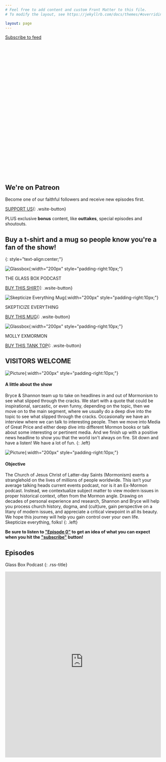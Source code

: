 ```yaml
---
# Feel free to add content and custom Front Matter to this file.
# To modify the layout, see https://jekyllrb.com/docs/themes/#overriding-theme-defaults

layout: page
---
```


<!--
<div class="hero-image" style='background-image: linear-gradient(rgba(0, 0, 0, 0.5), rgba(0, 0, 0, 0.5)), url("GBP website cover.png"); height: 30em; background-position: center; background-repeat: no-repeat; background-size: cover; position: relative;'>
  <div class="hero-text" style='text-align: center; position: absolute; top: 50%; left: 50%; transform: translate(-50%, -50%); color: white; '>
    <h2>A PEEK INSIDE DEEP MORMON DOCTRINE & CULTURE</h2>
    <p>Host - Bryce Blankenagel</p>
    <p>Co-host - Shannon Grover</p>
  </div>
</div>
-->

<script>
  window.podcastData = {"title":"The Glassbox Podcast","subtitle":"Skepticize Everything!","description":"Glass Box Podcast takes a dive into a plethora of topics in and out of Mormonism. We start with a motivational, then headlines centered around the Mormon Church, recommend and review a TV show or movie that you NEED to check out, before we \"unbox\" deep Mormon doctrine. Sometimes we have a guest interview, or Mormon Leaks segment. Finally, we wrap up with a heartwarming headline you may have missed in all the chaos of current events. Hopefully we'll leave you feeling like the world isn't actually on fire in spite of what other media may have you believe.","cover":"GBPUpdate-small-res.jpg","feeds":[{"type":"audio","format":"mp3","url":"http://glassboxpodcast.libsyn.com/rss"}]}
</script>
<script class="podlove-subscribe-button" src="https://cdn.podlove.org/subscribe-button/javascripts/app.js" data-language="en" data-size="medium" data-json-data="podcastData" data-color="#f6b647"></script>
<noscript><a href="https://glassboxpodcast.libsyn.com/rss">Subscribe to feed</a></noscript>

<div class="hero-image" style='background-image: url("GBP website cover.png"); height: 30em'></div>

<!-- ![Glassbox](GBP website cover.png){} -->

<div class="patreon_section"  markdown=1>

## We're on Patreon

Become one of our faithful followers and receive new episodes first.


[<span class="wsite-button-inner">SUPPORT US</span>](https://www.patreon.com/GlassBoxPod){: .wsite-button}

PLUS exclusive **bonus** content, like **outtakes**, special episodes and shoutouts.

</div>


## Buy a t-shirt and a mug so people know you're a fan of the show!
{: style="text-align:center;"}

<div class="row">
  <div class="column3" markdown="1">

![Glassbox](gbp_shirt1.png){:width="200px" style="padding-right:10px;"}

THE GLASS BOX PODCAST

[<span class="wsite-button-inner">BUY THIS SHIRT</span>](https://www.redbubble.com/i/t-shirt/Glass-Box-Podcast-by-exmoapparel/118923366.UGYPM){: .wsite-button}

  </div>
  <div class="column3" markdown="1">

![Skepticize Everything Mug](gbp_mug1.png){:width="200px" style="padding-right:10px;"}

SKEPTICIZE EVERYTHING

[<span class="wsite-button-inner">BUY THIS MUG</span>](https://www.redbubble.com/i/mug/Skepticize-Everything-Glass-Box-Podcast-by-exmoapparel/75119897.W3OIY){: .wsite-button}

  </div>
  <div class="column3" markdown="1">

![Glassbox](gbp_tank1.jpg){:width="200px" style="padding-right:10px;"}

MOLLY EXMORMON

[<span class="wsite-button-inner">BUY THIS TANK TOP</span>](https://www.redbubble.com/i/tank-top/Retro-Molly-ExMormon-Girl-Wink-Snap-Smile-90s-by-exmoapparel/74031189.PQIVH){: .wsite-button}

  </div>
</div>


## VISITORS WELCOME

<div class="row">
  <div class="column2" markdown="1">

![Picture](GBPUpdate-full-res.png){:width="200px" style="padding-right:10px;"}

#### A little about the show

Bryce & Shannon team up to take on headlines in and out of Mormonism to see
what slipped through the cracks. We start with a quote that could be
inspirational, sarcastic, or even funny, depending on the topic, then we move
on to the main segment, where we usually do a deep dive into the topic to see
what slipped through the cracks. Occasionally we have an interview where we can
talk to interesting people. Then we move into Media of Great Price and either
deep dive into different Mormon books or talk about some interesting or
pertinent media. And we finish up with a positive news headline to show you
that the world isn't always on fire. Sit down and have a listen! We have a lot
of fun.
{: .left}

  </div>
  <div class="column2" markdown="1">

![Picture](Objective.jpg){:width="200px" style="padding-right:10px;"}

#### Objective

The Church of Jesus Christ of Latter-day Saints (Mormonism) exerts a
stranglehold on the lives of millions of people worldwide. This isn’t your
average talking heads current events podcast, nor is it an Ex-Mormon podcast.
Instead, we contextualize subject matter to view modern issues in proper
historical context, often from the Mormon angle. Drawing on decades of personal
experience and research, Shannon and Bryce will help you process church
history, dogma, and (cult)ure, gain perspective on a litany of modern issues,
and appreciate a critical viewpoint in all its beauty. We hope this journey
will help you gain control over your own life. Skepticize everything, folks!
{: .left}

  </div>
</div>

**Be sure to listen to ["Episode
0"](https://glassboxpodcast.libsyn.com/ep-0-unboxing-the-glass-box-podcast-listen-first)
to get an idea of what you can expect when you hit the ["subscribe"](https://glassboxpodcast.libsyn.com/rss) button!**

## Episodes

<div id=rss markdown=1>

Glass Box Podcast
{: .rss-title}

<div id=episodelist></div>

</div>

<script src="rss.js"></script>

<noscript><iframe iframebody="0" width="100%" height="600px" style="border:0px;" src="https://glassboxpodcast.libsyn.com/page/1/size/4" title="episodes" /></noscript>

<script class="podlove-subscribe-button" src="https://cdn.podlove.org/subscribe-button/javascripts/app.js" data-language="en" data-size="medium" data-json-data="podcastData" data-color="#f6b647"></script>
<noscript><a href="https://glassboxpodcast.libsyn.com/rss">Subscribe to feed</a></noscript>
